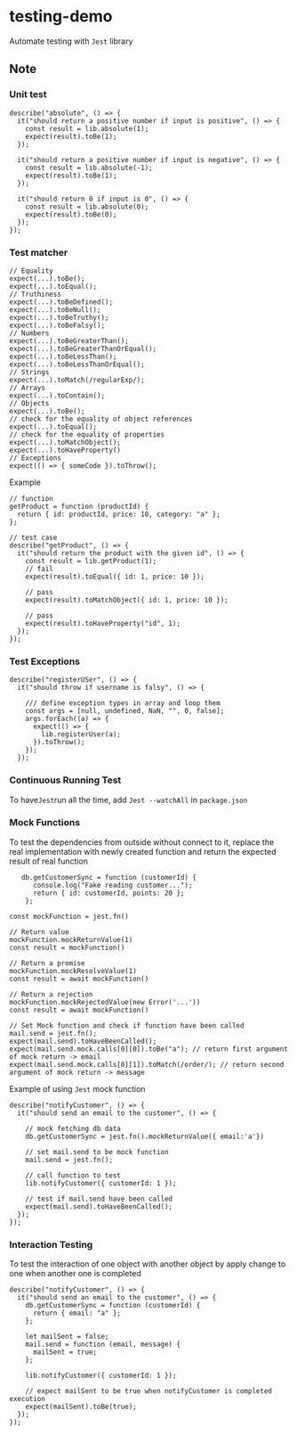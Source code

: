 # testing-demo

Automate testing with `Jest` library

## Note

### Unit test

```JS
describe("absolute", () => {
  it("should return a positive number if input is positive", () => {
    const result = lib.absolute(1);
    expect(result).toBe(1);
  });

  it("should return a positive number if input is negative", () => {
    const result = lib.absolute(-1);
    expect(result).toBe(1);
  });

  it("should return 0 if input is 0", () => {
    const result = lib.absolute(0);
    expect(result).toBe(0);
  });
});
```

### Test matcher

```JS
// Equality
expect(...).toBe();
expect(...).toEqual();
// Truthiness
expect(...).toBeDefined();
expect(...).toBeNull();
expect(...).toBeTruthy();
expect(...).toBeFalsy();
// Numbers
expect(...).toBeGreaterThan();
expect(...).toBeGreaterThanOrEqual();
expect(...).toBeLessThan();
expect(...).toBeLessThanOrEqual();
// Strings
expect(...).toMatch(/regularExp/);
// Arrays
expect(...).toContain();
// Objects
expect(...).toBe();
// check for the equality of object references
expect(...).toEqual();
// check for the equality of properties
expect(...).toMatchObject();
expect(...).toHaveProperty()
// Exceptions
expect(() => { someCode }).toThrow();
```

Example

```JS
// function
getProduct = function (productId) {
  return { id: productId, price: 10, category: "a" };
};

// test case
describe("getProduct", () => {
  it("should return the product with the given id", () => {
    const result = lib.getProduct(1);
    // fail
    expect(result).toEqual({ id: 1, price: 10 });

    // pass
    expect(result).toMatchObject({ id: 1, price: 10 });

    // pass
    expect(result).toHaveProperty("id", 1);
  });
});
```

### Test Exceptions

```JS
describe("registerUSer", () => {
  it("should throw if username is falsy", () => {

    /// define exception types in array and loop them
    const args = [null, undefined, NaN, "", 0, false];
    args.forEach((a) => {
      expect(() => {
        lib.registerUser(a);
      }).toThrow();
    });
  });
```

### Continuous Running Test

To have`Jest`run all the time, add `Jest --watchAll` in `package.json`

### Mock Functions

To test the dependencies from outside without connect to it, replace the real implementation with newly created function and return the expected result of real function

```JS
   db.getCustomerSync = function (customerId) {
      console.log("Fake reading customer...");
      return { id: customerId, points: 20 };
    };
```

```JS
const mockFunction = jest.fn()

// Return value
mockFunction.mockReturnValue(1)
const result = mockFunction()

// Return a promise
mockFunction.mockResolveValue(1)
const result = await mockFunction()

// Return a rejection
mockFunction.mockRejectedValue(new Error('...'))
const result = await mockFunction()

// Set Mock function and check if function have been called
mail.send = jest.fn();
expect(mail.send).toHaveBeenCalled();
expect(mail.send.mock.calls[0][0]).toBe("a"); // return first argument of mock return -> email
expect(mail.send.mock.calls[0][1]).toMatch(/order/); // return second argument of mock return -> message

```

Example of using `Jest` mock function

```JS
describe("notifyCustomer", () => {
  it("should send an email to the customer", () => {

    // mock fetching db data
    db.getCustomerSync = jest.fn().mockReturnValue({ email:'a'})

    // set mail.send to be mock function
    mail.send = jest.fn();

    // call function to test
    lib.notifyCustomer({ customerId: 1 });

    // test if mail.send have been called
    expect(mail.send).toHaveBeenCalled();
  });
});
```

### Interaction Testing

To test the interaction of one object with another object by apply change to one when another one is completed

```JS
describe("notifyCustomer", () => {
  it("should send an email to the customer", () => {
    db.getCustomerSync = function (customerId) {
      return { email: "a" };
    };

    let mailSent = false;
    mail.send = function (email, message) {
      mailSent = true;
    };

    lib.notifyCustomer({ customerId: 1 });

    // expect mailSent to be true when notifyCustomer is completed execution
    expect(mailSent).toBe(true);
  });
});
```

<!-- note to myself: when we import the same node module in different file, it will import single instance in the memory -->
